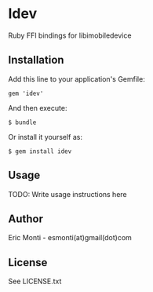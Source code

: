 # Idev

Ruby FFI bindings for libimobiledevice

## Installation

Add this line to your application's Gemfile:

    gem 'idev'

And then execute:

    $ bundle

Or install it yourself as:

    $ gem install idev

## Usage

TODO: Write usage instructions here

## Author

Eric Monti - esmonti(at)gmail(dot)com

## License

See LICENSE.txt

